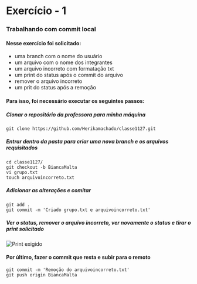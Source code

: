 # Exercício - 1
### Trabalhando com commit local
#### Nesse exercício foi solicitado:
- uma branch com o nome do usuário
- um arquivo com o nome dos integrantes
- um arquivo incorreto com formatação txt
- um print do status após o commit do arquivo
- remover o arquivo incorreto
- um prit do status após a remoção

#### Para isso, foi necessário executar os seguintes passos:
##### Clonar o repositório da professora para minha máquina
```
git clone https://github.com/Herikamachado/classe1127.git
```
##### Entrar dentro da pasta para criar uma nova branch e os arquivos requisitados
```
cd classe1127/
git checkout -b BiancaMalta
vi grupo.txt
touch arquivoincorreto.txt
```
##### Adicionar as alterações e comitar
```
git add .
git commit -m 'Criado grupo.txt e arquivoincorreto.txt'
```
##### Ver o status, remover o arquivo incorreto, ver novamente o status e tirar o print solicitado
![Print exigido](https://github.com/Herikamachado/classe1127/blob/BiancaMalta/Imagem2.png)
#### Por último, fazer o commit que resta e subir para o remoto
```
git commit -m 'Remoção do arquivoincorreto.txt'
git push origin BiancaMalta
```
